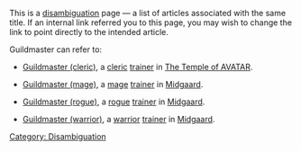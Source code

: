 This is a [disambiguation](:Category:_Disambiguation "wikilink") page —
a list of articles associated with the same title. If an internal link
referred you to this page, you may wish to change the link to point
directly to the intended article.

Guildmaster can refer to:

-   [Guildmaster (cleric)](Guildmaster_(cleric) "wikilink"), a
    [cleric](:Category:_Clerics "wikilink")
    [trainer](:Category:_Trainers "wikilink") in [The Temple of
    AVATAR](:Category:_Temple_Of_AVATAR "wikilink").

<!-- -->

-   [Guildmaster (mage)](Guildmaster_(mage) "wikilink"), a
    [mage](:Category:_Mages "wikilink")
    [trainer](:Category:_Trainers "wikilink") in
    [Midgaard](:Category:_Midgaard "wikilink").

<!-- -->

-   [Guildmaster (rogue)](Guildmaster_(rogue) "wikilink"), a
    [rogue](:Category:_Rogues "wikilink")
    [trainer](:Category:_Trainers "wikilink") in
    [Midgaard](:Category:_Midgaard "wikilink").

<!-- -->

-   [Guildmaster (warrior)](Guildmaster_(warrior) "wikilink"), a
    [warrior](:Category:_Warriors "wikilink")
    [trainer](:Category:_Trainers "wikilink") in
    [Midgaard](:Category:_Midgaard "wikilink").

[Category: Disambiguation](Category:_Disambiguation "wikilink")
